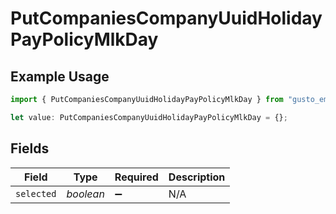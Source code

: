 # PutCompaniesCompanyUuidHolidayPayPolicyMlkDay

## Example Usage

```typescript
import { PutCompaniesCompanyUuidHolidayPayPolicyMlkDay } from "gusto_embedded/models/operations";

let value: PutCompaniesCompanyUuidHolidayPayPolicyMlkDay = {};
```

## Fields

| Field              | Type               | Required           | Description        |
| ------------------ | ------------------ | ------------------ | ------------------ |
| `selected`         | *boolean*          | :heavy_minus_sign: | N/A                |